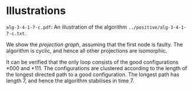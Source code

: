 Illustrations
=============

`alg-3-4-1-7-c.pdf`: An illustration of the algorithm
`../positive/alg-3-4-1-7-c.txt`.

We show the *projection graph*, assuming that the first node is
faulty. The algorithm is cyclic, and hence all other projections are
isomorphic.

It can be verified that the only loop consists of the good
configurations *000 and *111. The configurations are clustered
according to the length of the longest directed path to a good
configuration. The longest path has length 7, and hence the algorithm
stabilises in time 7.
